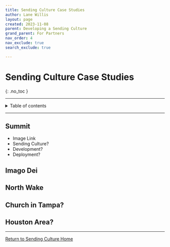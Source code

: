 ```yaml
---
title: Sending Culture Case Studies
author: Lane Willis
layout: page
created: 2023-11-08
parent: Developing a Sending Culture
grand_parent: For Partners
nav_order: 4
nav_exclude: true
search_exclude: true

---
```


# Sending Culture Case Studies
{: .no_toc }

---

<details closed markdown="block">
  <summary>
    Table of contents
  </summary>
  {: .text-delta }
1. TOC
{:toc}
</details>

---

## Summit
* Image Link
* Sending Culture?
* Development?
* Deployment?

## Imago Dei

## North Wake

## Church in Tampa?

## Houston Area?

---

[Return to Sending Culture Home](/sendingculture)